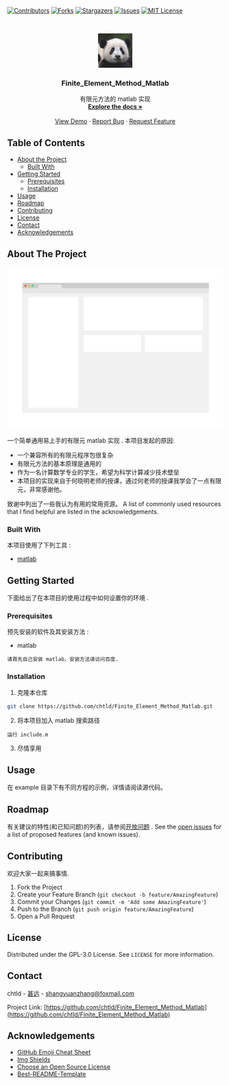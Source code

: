 [![Contributors][contributors-shield]][contributors-url]
[![Forks][forks-shield]][forks-url]
[![Stargazers][stars-shield]][stars-url]
[![Issues][issues-shield]][issues-url]
[![MIT License][license-shield]][license-url]



<!-- PROJECT LOGO -->
<br />
<p align="center">
  <a href="https://github.com/chtld/Finite_Elemnet_Method_Matlab">
    <img src="images/logo.png" alt="Logo" width="80" height="80">
  </a>

  <h3 align="center">Finite_Element_Method_Matlab</h3>

  <p align="center">
    有限元方法的 matlab 实现
    <br />
    <a href="https://github.com/chtld/Finite_Element_Method_Matlab"><strong>Explore the docs »</strong></a>
    <br />
    <br />
    <a href="https://github.com/chtld/Finite_Element_Method_Matlab">View Demo</a>
    ·
    <a href="https://github.com/chtld/Finite_Element_Method_Matlab/issues">Report Bug</a>
    ·
    <a href="https://github.com/chtld/Finite_Element_Method_Matlab/issues">Request Feature</a>
  </p>
</p>



<!-- TABLE OF CONTENTS -->
## Table of Contents

* [About the Project](#about-the-project)
  * [Built With](#built-with)
* [Getting Started](#getting-started)
  * [Prerequisites](#prerequisites)
  * [Installation](#installation)
* [Usage](#usage)
* [Roadmap](#roadmap)
* [Contributing](#contributing)
* [License](#license)
* [Contact](#contact)
* [Acknowledgements](#acknowledgements)



<!-- ABOUT THE PROJECT -->
## About The Project

[![Product Name Screen Shot][product-screenshot]](https://github.com/chtld/Finite_Element_Method_Matlab)

一个简单通用易上手的有限元 matlab 实现 .
本项目发起的原因:
* 一个兼容所有的有限元程序包很复杂
* 有限元方法的基本原理是通用的
* 作为一名计算数学专业的学生，希望为科学计算减少技术壁垒
* 本项目的实现来自于何晓明老师的授课，通过何老师的授课我学会了一点有限元，非常感谢他。

致谢中列出了一些我认为有用的常用资源。
A list of commonly used resources that I find helpful are listed in the acknowledgements.

### Built With

本项目使用了下列工具 :
* [matlab](https://www.mathworks.com)

<!-- GETTING STARTED -->
## Getting Started

下面给出了在本项目的使用过程中如何设置你的环境 .

### Prerequisites

预先安装的软件及其安装方法 :
* matlab
```
请首先自己安装 matlab，安装方法请访问百度.
```

### Installation

1. 克隆本仓库
```sh
git clone https://github.com/chtld/Finite_Element_Method_Matlab.git
```
2. 将本项目加入 matlab 搜索路径
```
运行 include.m
```
3. 尽情享用

<!-- USAGE EXAMPLES -->
## Usage

在 example 目录下有不同方程的示例，详情请阅读源代码。


<!-- ROADMAP -->
## Roadmap

有关建议的特性(和已知问题)的列表，请参阅[开放问题](https://github.com/chtld/Finite_Element_Method_Matlab/issues) .
See the [open issues](https://github.com/chtld/Finite_Element_Method_Matlab/issues) for a list of proposed features (and known issues).

<!-- CONTRIBUTING -->
## Contributing

欢迎大家一起来搞事情.

1. Fork the Project
2. Create your Feature Branch (`git checkout -b feature/AmazingFeature`)
3. Commit your Changes (`git commit -m 'Add some AmazingFeature'`)
4. Push to the Branch (`git push origin feature/AmazingFeature`)
5. Open a Pull Request

<!-- LICENSE -->
## License

Distributed under the GPL-3.0 License. See `LICENSE` for more information.



<!-- CONTACT -->
## Contact

chtld - [甚远](https://www.zhihu.com/people/shen-yuan-77-42) - shangyuanzhang@foxmail.com

Project Link: [https://github.com/chtld/Finite_Element_Method_Matlab](https://github.com/chtld/Finite_Element_Method_Matlab)



<!-- ACKNOWLEDGEMENTS -->
## Acknowledgements
* [GitHub Emoji Cheat Sheet](https://www.webpagefx.com/tools/emoji-cheat-sheet)
* [Img Shields](https://shields.io)
* [Choose an Open Source License](https://choosealicense.com)
* [Best-README-Template](https://github.com/othneildrew/Best-README-Template)






<!-- MARKDOWN LINKS & IMAGES -->
<!-- https://www.markdownguide.org/basic-syntax/#reference-style-links -->
[contributors-shield]: https://img.shields.io/github/contributors/chtld/Finite_Element_Method_Matlab.svg?style=flat-square
[contributors-url]: https://github.com/chtld/Finite_Element_Method_Matlab/graphs/contributors
[forks-shield]: https://img.shields.io/github/forks/chtld/Finite_Element_Method_Matlab.svg?style=flat-square
[forks-url]: https://github.com/chtld/Finite_Element_Method_Matlab/network/members
[stars-shield]: https://img.shields.io/github/stars/chtld/Finite_Element_Method_Matlab.svg?style=flat-square
[stars-url]: https://github.com/chtld/Finite_Element_Method_Matlab/stargazers
[issues-shield]: https://img.shields.io/github/issues/chtld/Finite_Element_Method_Matlab?style=flat-square
[issues-url]: https://github.com/chtld/Finite_Element_Method_Matlab/issues
[license-shield]: https://img.shields.io/github/license/chtld/Finite_Element_Method_Matlab.svg?style=flat-square
[license-url]: https://github.com/chtld/Finite_Element_Method_Matlab/blob/master/LICENSE.txt
[product-screenshot]: images/screenshot.png
